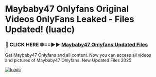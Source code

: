 # Maybaby47 Onlyfans Original Videos 0nlyFans Leaked - Files Updated! (luadc)

<h3>🔴 CLICK HERE 🌐==►► <a href="https://tinyurl.com/ehrbuxhb" rel="nofollow">Maybaby47 Onlyfans Updated Files</a></h3>

Get Maybaby47 Onlyfans and all content. Now you can access all videos and pictures of Maybaby47 Onlyfans. New Updated Files 2025!

[![luadc](https://i.imgur.com/lVYEuWS.gif)](https://tinyurl.com/ehrbuxhb)
